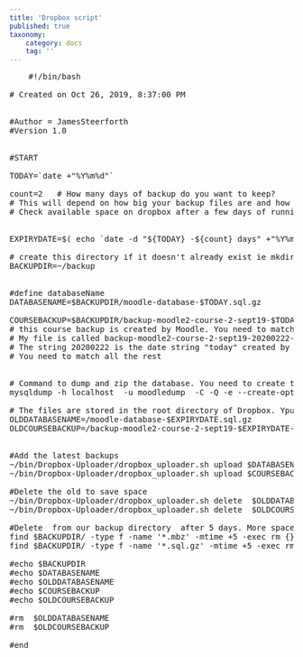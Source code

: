 ```yaml
---
title: 'Dropbox script'
published: true
taxonomy:
    category: docs
    tag: ''
---
```


<pre>
    #!/bin/bash

# Created on Oct 26, 2019, 8:37:00 PM


#Author = JamesSteerforth
#Version 1.0


#START

TODAY=`date +"%Y%m%d"`

count=2   # How many days of backup do you want to keep?
# This will depend on how big your backup files are and how much space you have on dropbox
# Check available space on dropbox after a few days of running


EXPIRYDATE=$( echo `date -d "${TODAY} -${count} days" +"%Y%m%d"`)

# create this directory if it doesn't already exist ie mkdir ~/backup
BACKUPDIR=~/backup


#define databaseName 
DATABASENAME=$BACKUPDIR/moodle-database-$TODAY.sql.gz

COURSEBACKUP=$BACKUPDIR/backup-moodle2-course-2-sept19-$TODAY-2353.mbz
# this course backup is created by Moodle. You need to match the name in this area.
# My file is called backup-moodle2-course-2-sept19-20200222-2353.mbz
# The string 20200222 is the date string "today" created by this script. 
# You need to match all the rest


# Command to dump and zip the database. You need to create the .my.cnf file for user moodledump file to avoid the password 
mysqldump -h localhost  -u moodledump  -C -Q -e --create-options moodle | gzip > $DATABASENAME

# The files are stored in the root directory of Dropbox. Ypu may need to adjust.
OLDDATABASENAME=/moodle-database-$EXPIRYDATE.sql.gz
OLDCOURSEBACKUP=/backup-moodle2-course-2-sept19-$EXPIRYDATE-2353.mbz


#Add the latest backups
~/bin/Dropbox-Uploader/dropbox_uploader.sh upload $DATABASENAME /
~/bin/Dropbox-Uploader/dropbox_uploader.sh upload $COURSEBACKUP /

#Delete the old to save space
~/bin/Dropbox-Uploader/dropbox_uploader.sh delete  $OLDDATABASENAME /
~/bin/Dropbox-Uploader/dropbox_uploader.sh delete  $OLDCOURSEBACKUP /

#Delete  from our backup directory  after 5 days. More space than on Dropbox so can afford to keep them longer.
find $BACKUPDIR/ -type f -name '*.mbz' -mtime +5 -exec rm {} \;
find $BACKUPDIR/ -type f -name '*.sql.gz' -mtime +5 -exec rm {} \;

#echo $BACKUPDIR
#echo $DATABASENAME
#echo $OLDDATABASENAME
#echo $COURSEBACKUP
#echo $OLDCOURSEBACKUP

#rm  $OLDDATABASENAME
#rm  $OLDCOURSEBACKUP

#end 
</pre>   
